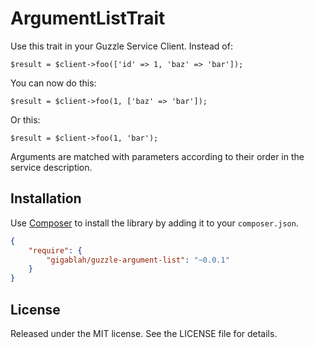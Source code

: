 ArgumentListTrait
=================

Use this trait in your Guzzle Service Client. Instead of:

    $result = $client->foo(['id' => 1, 'baz' => 'bar']);

You can now do this:

    $result = $client->foo(1, ['baz' => 'bar']);

Or this:

    $result = $client->foo(1, 'bar');

Arguments are matched with parameters according to their order in the service description.

Installation
------------

Use [Composer][1] to install the library by adding it to your `composer.json`.

```json
{
    "require": {
        "gigablah/guzzle-argument-list": "~0.0.1"
    }
}
```

License
-------

Released under the MIT license. See the LICENSE file for details.

[1]: https://getcomposer.org/
